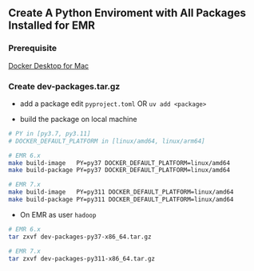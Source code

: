 ## Create A Python Enviroment with All Packages Installed for EMR

### Prerequisite

[Docker Desktop for Mac](https://www.docker.com/products/docker-desktop)

### Create dev-packages.tar.gz

- add a package edit `pyproject.toml` OR `uv add <package>`

- build the package on local machine

```bash
# PY in [py3.7, py3.11]
# DOCKER_DEFAULT_PLATFORM in [linux/amd64, linux/arm64]

# EMR 6.x
make build-image   PY=py37 DOCKER_DEFAULT_PLATFORM=linux/amd64
make build-package PY=py37 DOCKER_DEFAULT_PLATFORM=linux/amd64

# EMR 7.x
make build-image   PY=py311 DOCKER_DEFAULT_PLATFORM=linux/amd64
make build-package PY=py311 DOCKER_DEFAULT_PLATFORM=linux/amd64
```

- On EMR as user `hadoop`

```bash
# EMR 6.x
tar zxvf dev-packages-py37-x86_64.tar.gz

# EMR 7.x
tar zxvf dev-packages-py311-x86_64.tar.gz
```
